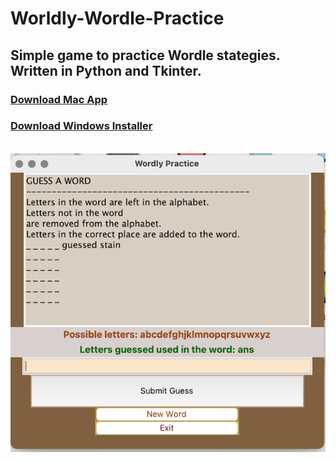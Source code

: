 # Worldly-Wordle-Practice
<h2>
Simple game to practice Wordle stategies. Written in Python and Tkinter. 
</h2>
<h3><a href="https://github.com/groeneveldwoodstock/Worldly-Wordle-Practice/blob/main/Wordly.dmg" target="_blank" rel="noopener noreferrer">Download Mac App</a></h3>
<h3><a href="https://github.com/groeneveldwoodstock/Worldly-Wordle-Practice/blob/main/Worldy_Setup.exe" target="_blank" rel="noopener noreferrer">Download Windows Installer</a></h3>
<br>
<img src="https://github.com/groeneveldwoodstock/Worldly-Wordle-Practice/blob/main/ScreenShot.png" alt="Screen Shot">
  </body>
